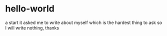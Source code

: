 # hello-world
a start 
it asked me to write about myself which is the hardest thing to ask so I will write nothing, thanks 

